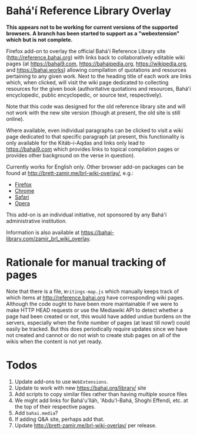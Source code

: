 # Bahá'í Reference Library Overlay

**This appears not to be working for current versions of the supported**
**browsers. A branch has been started to support as a "webextension" which**
**but is not complete.**

Firefox add-on to overlay the official Bahá'í Reference Library site
(<http://reference.bahai.org>) with links back to collaboratively editable
wiki pages (at <https://bahai9.com>, <https://bahaipedia.org>,
<https://wikipedia.org>, and <https://bahai.works>) allowing compilation of
quotations and resources pertaining to any given work. Next to the
heading title of each work are links which, when clicked, will visit
the wiki page dedicated to collecting resources for the given
book (authoritative quotations and resources, Bahá'í encyclopedic,
public encyclopedic, or source text, respectively).

Note that this code was designed for the old reference library site
and will not work with the new site version (though at present,
the old site is still online).

Where available, even individual paragraphs can be clicked to visit a wiki
page dedicated to that specific paragraph (at present, this functionality
is only available for the Kitáb-i-Aqdas and links only lead to
<https://bahai9.com> which provides links to topical compilation pages
or provides other background on the verse in question).

Currently works for English only. Other browser add-on packages can
be found at <http://brett-zamir.me/brl-wiki-overlay/>, e.g.:

- [Firefox](https://addons.mozilla.org/en-US/firefox/addon/bahai-reference-library-wik/)
- [Chrome](https://chrome.google.com/webstore/detail/bahai-reference-library-w/bkcdagjannmhhlapolphnjojbfgckgjc/related?hl=en)
- [Safari](http://brett-zamir.me/brl-wiki-overlay/brl-wiki-overlay.safariextz)
- [Opera](https://addons.opera.com/en/extensions/details/bahai-reference-library-wiki-overlay/?display=en)

This add-on is an individual initiative, not sponsored by any Bahá'í
administrative institution.

Information is also available at <https://bahai-library.com/zamir_brl_wiki_overlay>.

# Rationale for manual tracking of pages

Note that there is a file, `Writings-map.js` which manually keeps track of
which items at <http://reference.bahai.org> have corresponding wiki pages.
Although the code ought to have been more maintainable if we were to make
HTTP HEAD requests or use the Mediawiki API to detect whether a page had
been created or not, this would have added undue burdens on the servers,
especially when the finite number of pages (at least till now!) could
easily be tracked. But this does periodically require updates since
we have not created and cannot or do not wish to create stub pages
on all of the wikis when the content is not yet ready.

# Todos

1. Update add-ons to use `WebExtensions`.
1. Update to work with new https://bahai.org/library/ site
1. Add scripts to copy similar files rather than having multiple source files
1. We might add links for Bahá'u'lláh, 'Abdu'l-Bahá, Shoghi Effendi,
    etc. at the top of their respective pages.
1. Add `bahai.media`?
1. If adding Q&A site, perhaps add that.
1. Update <http://brett-zamir.me/brl-wiki-overlay/> per release.
